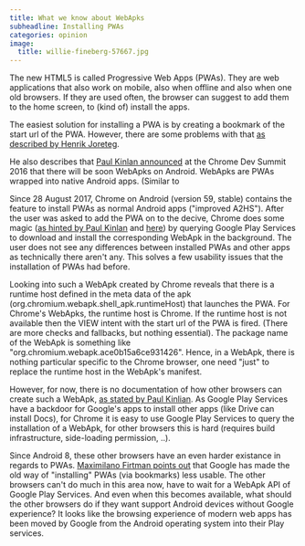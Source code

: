 ```yaml
---
title: What we know about WebApks
subheadline: Installing PWAs
categories: opinion
image:
  title: willie-fineberg-57667.jpg
---
```

The new HTML5 is called Progressive Web Apps (PWAs). They are web applications that also work on mobile,
also when offline and also when one old browsers. If they are used often, the browser can suggest to
add them to the home screen, to (kind of) install the apps.

The easiest solution for installing a PWA is by creating a bookmark of the start url of the PWA. 
However, there are some problems with that [as described by Henrik Joreteg](https://joreteg.com/blog/installing-web-apps-for-real#the-time-has-come). 

He also describes that [Paul Kinlan announced](https://youtu.be/YJwrBbze_Ec?t=21m33s) at the Chrome Dev Summit 2016 
that there will be soon WebApks on Android. WebApks are PWAs wrapped into native Android apps. (Similar to

Since 28 August 2017, Chrome on Android (version 59, stable) contains the feature to install PWAs as normal Android apps ("improved A2HS"). 
After the user was asked to add the PWA on to the decive, Chrome does some magic 
([as hinted by Paul Kinlan](https://twitter.com/Paul_Kinlan/status/9021861366464143369) and [here](https://twitter.com/Paul_Kinlan/status/900798601663795201)) by querying Google Play Services 
to download and install the corresponding WebApk in the background. 
The user does not see any differences between installed PWAs and other apps as technically there aren't any. This 
solves a few usability issues that the installation of PWAs had before.

Looking into such a WebApk created by Chrome reveals that there is a runtime host defined in the meta data of the apk
(org.chromium.webapk.shell_apk.runtimeHost) that launches the PWA. For Chrome's WebApks, the runtime host is Chrome. 
If the runtime host is not available then the VIEW intent with the start url of the PWA is fired. 
(There are more checks and fallbacks, but nothing essential). The package name of the WebApk is something like 
"org.chromium.webapk.ace0b15a6ce931426". Hence, in a WebApk, there is nothing particular specific 
to the Chrome browser, one need "just" to replace the runtime host in the WebApk's manifest.

However, for now, there is no documentation of how other browsers can create such a WebApk, [as stated 
by Paul Kinlian](https://twitter.com/Paul_Kinlan/status/901849918884773888).
As Google Play Services have a backdoor for Google's apps to install other apps (like Drive can install Docs), for Chrome it is 
easy to use Google Play Services to query the installation of a WebApk, for other browsers this is hard (requires build infrastructure, 
side-loading permission, ..).

Since Android 8, these other browsers have an even harder existance in regards to PWAs. 
[Maximilano Firtman points out](https://medium.com/@firt/android-oreo-takes-a-bite-out-of-progressive-web-apps-30b7e854648f) 
that Google has made the old way of "installing" PWAs (via bookmarks) less usable. The other browsers can't do much in this area
now, have to wait for a WebApk API of Google Play Services. And even when this becomes available, 
what should the other browsers do if they want support Android devices without Google experience? It looks like 
the browsing experience of modern web apps has been moved by Google from the Android operating system into their Play services.
